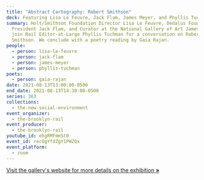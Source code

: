 ```yaml
---
title: "Abstract Cartography: Robert Smithson"
deck: Featuring Lisa Le Feuvre, Jack Flam, James Meyer, and Phyllis Tuchman
summary: Holt/Smithson Foundation Director Lisa Le Feuvre, Dedalus Foundation
  President Jack Flam, and Curator at the National Gallery of Art James Meyer
  join Rail Editor-at-Large Phyllis Tuchman for a conversation on Robert
  Smithson. We conclude with a poetry reading by Gaia Rajan.
people:
  - person: lisa-le-feuvre
  - person: jack-flam
  - person: james-meyer
  - person: phyllis-tuchman
poets:
  - person: gaia-rajan
date: 2021-08-13T13:00:00-0500
end_date: 2021-08-13T14:30:00-0500
series: 363
collections:
  - the-new-social-environment
event_organizer:
  - the-brooklyn-rail
event_producer:
  - the-brooklyn-rail
youtube_id: ehgRMFmmSt0
event_id: recOgYfdZgY1PWZQx
event_platform:
  - zoom
---
```

[Visit the gallery's website for more details on the exhibition **»**](https://www.mariangoodman.com/exhibitions/robert-smithson-abstract-cartography-nyc/)